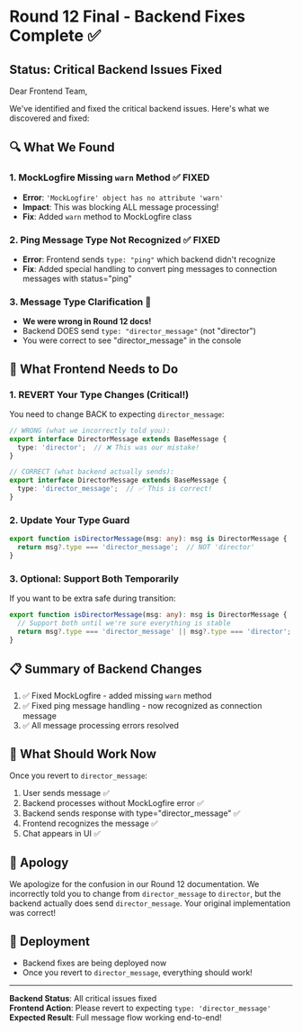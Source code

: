 # Round 12 Final - Backend Fixes Complete ✅

## Status: Critical Backend Issues Fixed

Dear Frontend Team,

We've identified and fixed the critical backend issues. Here's what we discovered and fixed:

## 🔍 What We Found

### 1. **MockLogfire Missing `warn` Method** ✅ FIXED
- **Error**: `'MockLogfire' object has no attribute 'warn'`
- **Impact**: This was blocking ALL message processing!
- **Fix**: Added `warn` method to MockLogfire class

### 2. **Ping Message Type Not Recognized** ✅ FIXED  
- **Error**: Frontend sends `type: "ping"` which backend didn't recognize
- **Fix**: Added special handling to convert ping messages to connection messages with status="ping"

### 3. **Message Type Clarification** 📝
- **We were wrong in Round 12 docs!**
- Backend DOES send `type: "director_message"` (not "director")
- You were correct to see "director_message" in the console

## 🚨 What Frontend Needs to Do

### 1. **REVERT Your Type Changes** (Critical!)

You need to change BACK to expecting `director_message`:

```typescript
// WRONG (what we incorrectly told you):
export interface DirectorMessage extends BaseMessage {
  type: 'director';  // ❌ This was our mistake!
}

// CORRECT (what backend actually sends):
export interface DirectorMessage extends BaseMessage {
  type: 'director_message';  // ✅ This is correct!
}
```

### 2. **Update Your Type Guard**

```typescript
export function isDirectorMessage(msg: any): msg is DirectorMessage {
  return msg?.type === 'director_message';  // NOT 'director'
}
```

### 3. **Optional: Support Both Temporarily**

If you want to be extra safe during transition:

```typescript
export function isDirectorMessage(msg: any): msg is DirectorMessage {
  // Support both until we're sure everything is stable
  return msg?.type === 'director_message' || msg?.type === 'director';
}
```

## 📋 Summary of Backend Changes

1. ✅ Fixed MockLogfire - added missing `warn` method
2. ✅ Fixed ping message handling - now recognized as connection message
3. ✅ All message processing errors resolved

## 🧪 What Should Work Now

Once you revert to `director_message`:
1. User sends message ✅
2. Backend processes without MockLogfire error ✅ 
3. Backend sends response with type="director_message" ✅
4. Frontend recognizes the message ✅
5. Chat appears in UI ✅

## 🙏 Apology

We apologize for the confusion in our Round 12 documentation. We incorrectly told you to change from `director_message` to `director`, but the backend actually does send `director_message`. Your original implementation was correct!

## 🚀 Deployment

- Backend fixes are being deployed now
- Once you revert to `director_message`, everything should work!

---

**Backend Status**: All critical issues fixed  
**Frontend Action**: Please revert to expecting `type: 'director_message'`  
**Expected Result**: Full message flow working end-to-end!